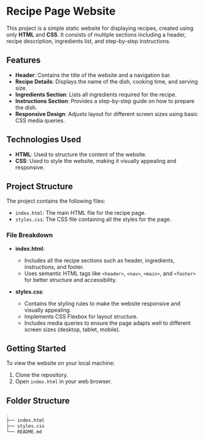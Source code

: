 # Recipe Page Website

This project is a simple static website for displaying recipes, created using only **HTML** and **CSS**. It consists of multiple sections including a header, recipe description, ingredients list, and step-by-step instructions.

## Features

- **Header**: Contains the title of the website and a navigation bar.
- **Recipe Details**: Displays the name of the dish, cooking time, and serving size.
- **Ingredients Section**: Lists all ingredients required for the recipe.
- **Instructions Section**: Provides a step-by-step guide on how to prepare the dish.
- **Responsive Design**: Adjusts layout for different screen sizes using basic CSS media queries.

## Technologies Used

- **HTML**: Used to structure the content of the website.
- **CSS**: Used to style the website, making it visually appealing and responsive.

## Project Structure

The project contains the following files:

- `index.html`: The main HTML file for the recipe page.
- `styles.css`: The CSS file containing all the styles for the page.

### File Breakdown

- **index.html**: 
  - Includes all the recipe sections such as header, ingredients, instructions, and footer.
  - Uses semantic HTML tags like `<header>`, `<nav>`, `<main>`, and `<footer>` for better structure and accessibility.
  
- **styles.css**:
  - Contains the styling rules to make the website responsive and visually appealing.
  - Implements CSS Flexbox for layout structure.
  - Includes media queries to ensure the page adapts well to different screen sizes (desktop, tablet, mobile).

## Getting Started

To view the website on your local machine:

1. Clone the repository.
2. Open `index.html` in your web browser.

## Folder Structure

```bash
.
├── index.html
├── styles.css
└── README.md
